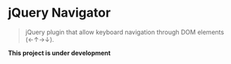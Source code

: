 jQuery Navigator
================

> jQuery plugin that allow keyboard navigation through DOM elements (←↑→↓).

**This project is under development**
